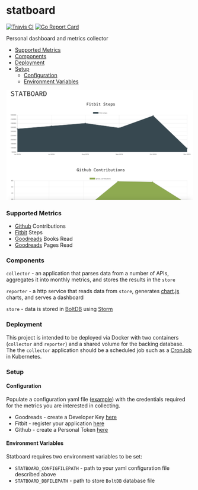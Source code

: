 # statboard

[![Travis CI](https://img.shields.io/travis/ajbosco/statboard.svg?style=flat-square)](https://travis-ci.org/ajbosco/statboard)
[![Go Report Card](https://goreportcard.com/badge/github.com/ajbosco/statboard?style=flat-square)](https://goreportcard.com/report/github.com/ajbosco/statboard)

Personal dashboard and metrics collector

- [Supported Metrics](#supported-metrics)
- [Components](#components)
- [Deployment](#deployment)
- [Setup](#setup)
  * [Configuration](#configuration)
  * [Environment Variables](#environment-variables)

![screenshot](/img/screenshot_v1.png)

### Supported Metrics

* [Github](https://developer.github.com/v3/) Contributions
* [Fitbit](https://dev.fitbit.com/build/reference/web-api/) Steps
* [Goodreads](https://www.goodreads.com/api) Books Read
* [Goodreads](https://www.goodreads.com/api) Pages Read

### Components

`collector` - an application that parses data from a number of APIs, aggregates it into monthly metrics, and stores the results in the `store`

`reporter` - a http service that reads data from `store`, generates [chart.js](https://www.chartjs.org/) charts, and serves a dashboard  

`store` - data is stored in [BoltDB](https://github.com/etcd-io/bbolt) using [Storm](https://github.com/asdine/storm)

### Deployment

This project is intended to be deployed via Docker with two containers (`collector` and `reporter`) and a shared volume for the backing database. The the `collector` application should be a scheduled job such as a [CronJob](https://kubernetes.io/docs/concepts/workloads/controllers/cron-jobs/) in Kubernetes.

### Setup

#### Configuration

Populate a configuration yaml file ([example](/config.example.yml)) with the credentials required for the metrics you are interested in collecting.

* Goodreads - create a Developer Key [here](https://www.goodreads.com/api/keys)
* Fitbit - register your application [here](https://dev.fitbit.com/apps/new)
* Github - create a Personal Token [here](https://github.com/settings/tokens)

#### Environment Variables

Statboard requires two environment variables to be set:

* `STATBOARD_CONFIGFILEPATH` - path to your yaml configuration file described above
* `STATBOARD_DBFILEPATH` - path to store `BoltDB` database file


